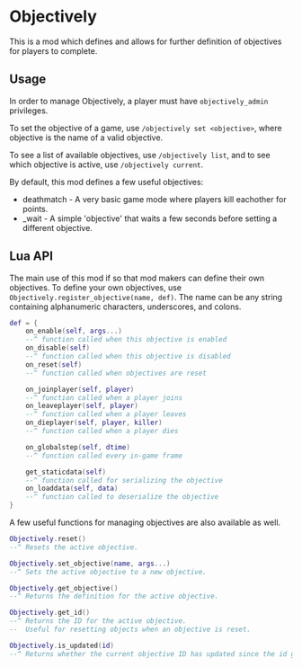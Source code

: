 Objectively
===========

This is a mod which defines and allows for further definition of objectives for
players to complete.

Usage
-----

In order to manage Objectively, a player must have `objectively_admin`
privileges.

To set the objective of a game, use `/objectively set <objective>`, where
objective is the name of a valid objective.

To see a list of available objectives, use `/objectively list`, and to see which
objective is active, use `/objectively current`.

By default, this mod defines a few useful objectives:
 * deathmatch - A very basic game mode where players kill eachother for points.
 * \_wait - A simple 'objective' that waits a few seconds before setting a different objective.

Lua API
-------

The main use of this mod if so that mod makers can define their own objectives.
To define your own objectives, use `Objectively.register_objective(name, def)`.
The name can be any string containing alphanumeric characters, underscores, and
colons.

```Lua
def = {
	on_enable(self, args...)
	--^ function called when this objective is enabled
	on_disable(self)
	--^ function called when this objective is disabled
	on_reset(self)
	--^ function called when objectives are reset

	on_joinplayer(self, player)
	--^ function called when a player joins
	on_leaveplayer(self, player)
	--^ function called when a player leaves
	on_dieplayer(self, player, killer)
	--^ function called when a player dies

	on_globalstep(self, dtime)
	--^ function called every in-game frame

	get_staticdata(self)
	--^ function called for serializing the objective
	on_loaddata(self, data)
	--^ function called to deserialize the objective
}
```

A few useful functions for managing objectives are also available as well.
```Lua
Objectively.reset()
--^ Resets the active objective.

Objectively.set_objective(name, args...)
--^ Sets the active objective to a new objective.

Objectively.get_objective()
--^ Returns the definition for the active objective.

Objectively.get_id()
--^ Returns the ID for the active objective.
--  Useful for resetting objects when an objective is reset.

Objectively.is_updated(id)
--^ Returns whether the current objective ID has updated since the id given.
```
